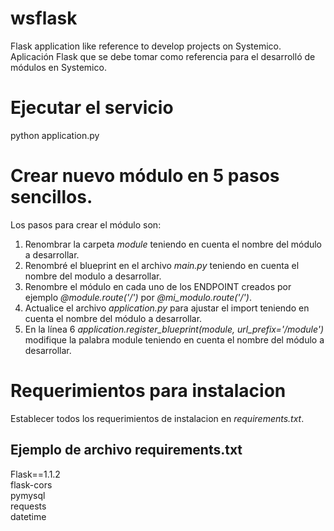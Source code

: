 # wsflask
Flask application like reference to develop projects on Systemico.
Aplicación Flask que se debe tomar como referencia para el desarrolló de módulos en Systemico.

# Ejecutar el servicio
python application.py

# Crear nuevo módulo en 5 pasos sencillos.
Los pasos para crear el módulo son:
1. Renombrar la carpeta *module* teniendo en cuenta el nombre del módulo a desarrollar. 
2. Renombré el blueprint en el archivo *main.py* teniendo en cuenta el nombre del modulo a desarrollar.
3. Renombre el módulo en cada uno de los ENDPOINT creados por ejemplo *@module.route('/')*  por *@mi_modulo.route('/')*.
4. Actualice el archivo *application.py* para ajustar el import teniendo en cuenta el nombre del módulo a desarrollar.
5. En la línea 6 *application.register_blueprint(module, url_prefix='/module')* modifique la palabra module teniendo en cuenta el nombre del módulo a desarrollar.

# Requerimientos para instalacion
Establecer todos los requerimientos de instalacion en *requirements.txt*.

## Ejemplo de archivo requirements.txt
Flask==1.1.2  
flask-cors  
pymysql  
requests  
datetime  
